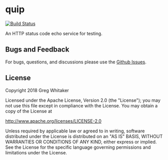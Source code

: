 # quip
[![Build Status](https://travis-ci.org/gregwhitaker/quip.svg?branch=master)](https://travis-ci.org/gregwhitaker/quip)

An HTTP status code echo service for testing.

## Bugs and Feedback
For bugs, questions, and discussions please use the [Github Issues](https://github.com/gregwhitaker/quip/issues).

## License
Copyright 2018 Greg Whitaker

Licensed under the Apache License, Version 2.0 (the "License");
you may not use this file except in compliance with the License.
You may obtain a copy of the License at

   http://www.apache.org/licenses/LICENSE-2.0

Unless required by applicable law or agreed to in writing, software
distributed under the License is distributed on an "AS IS" BASIS,
WITHOUT WARRANTIES OR CONDITIONS OF ANY KIND, either express or implied.
See the License for the specific language governing permissions and
limitations under the License.